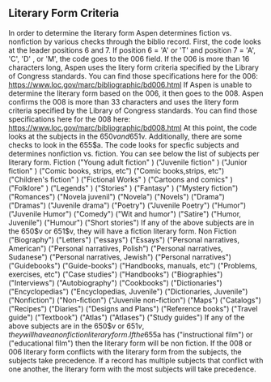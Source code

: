 ## Literary Form Criteria

In order to determine the literary form Aspen determines fiction vs. nonfiction by various checks through the biblio record. First, the code looks at the leader positions 6 and 7. If position 6 = 'A' or 'T' and position 7 = 'A', 'C', 'D'
, or 'M', the code goes to the 006 field. If the 006 is more than 16 characters long, Aspen uses the litery form criteria specified by the Library of Congress standards. You can find those specifications here for the 006: https://www.loc.gov/marc/bibliographic/bd006.html
If Aspen is unable to determine the literary form based on the 006, it then goes to the 008. Aspen confirms the 008 is more than 33 characters and uses the litery form criteria specified by the Library of Congress standards. You can find those specifications here for the 008 here: 
https://www.loc.gov/marc/bibliographic/bd008.html
At this point, the code looks at the subjects in the 650$v and 651$v. Additionally, there are some checks to look in the 655$a. The code looks for specfic subjects and determines nonfiction vs. fiction. You can see below the list of subjects per literary form.
Fiction
("Young adult fiction" )
("Juvenile fiction" )
("Junior fiction" )
("Comic books, strips, etc")
("Comic books,strips, etc")
("Children's fiction" )
("Fictional Works" )
("Cartoons and comics" )
("Folklore" )
("Legends" )
("Stories" )
("Fantasy" )
("Mystery fiction")
("Romances")
("Novela juvenil")
("Novela")
("Novels")
("Drama")
("Dramas")
("Juvenile drama")
("Poetry")
("Juvenile Poetry")
("Humor")
("Juvenile Humor")
("Comedy")
("Wit and humor")
("Satire")
("Humor, Juvenile")
("Humour")
("Short stories")
If any of the above subjects are in the 650$v or 651$v, they will have a fiction literary form. 
Non Fiction
("Biography")
("Letters")
("essays")
("Essays")
("Personal narratives, American")
("Personal narratives, Polish")
("Personal narratives, Sudanese")
("Personal narratives, Jewish")
("Personal narratives")
("Guidebooks")
("Guide-books")
("Handbooks, manuals, etc")
("Problems, exercises, etc")
("Case studies")
("Handbooks")
("Biographies")
("Interviews")
("Autobiography")
("Cookbooks")
("Dictionaries")
("Encyclopedias")
("Encyclopedias, Juvenile")
("Dictionaries, Juvenile")
("Nonfiction")
("Non-fiction")
("Juvenile non-fiction")
("Maps")
("Catalogs")
("Recipes")
("Diaries")
("Designs and Plans")
("Reference books")
("Travel guide")
("Textbook")
("Atlas")
("Atlases")
("Study guides")
If any of the above subjects are in the 650$v or 651$v, they will have a non fiction literary form. 
If the 655$a has ("instructional film") or 
("educational film") then the literary form will be non fiction. 
If the 008 or 006 literary form conflicts with the literary form from the subjects, the subjects take precedence. If a record has multiple subjects that conflict with one another, the literary form with the most subjects will take precedence.   

